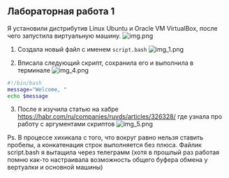 ## Лабораторная работа 1

Я установили дистрибутив Linux Ubuntu и Oracle VM VirtualBox, после чего запустила виртуальную машину.
![img.png](screenshots/img.png)
1. Создала новый файл с именем `script.bash`
![img_1.png](screenshots/img_1.png)
   
2. Вписала следующий скрипт, сохранила его и выполнила в терминале
![img_4.png](screenshots/img_4.png)
```bash
#!/bin/bash
message="Welcome, "
echo $message
```

3. После я изучила статью на хабре https://habr.com/ru/companies/ruvds/articles/326328/
где узнала про работу с аргументами скриптов
![img_5.png](screenshots/img_5.png)


Ps.  В процессе хихикала с того, что вокруг равно нельзя ставить пробелы, а конкатенация строк выполняется без плюса.
Файлик script.bash я вытащила через телеграмм (хотя в прошлый раз работая помню как-то настраивала возможность общего буфера обмена у вертуалки и основной машины)

